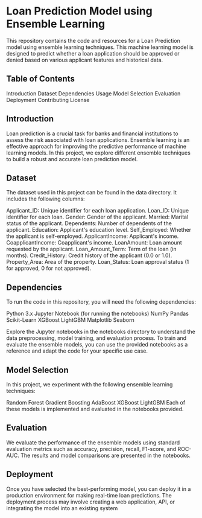 # Loan Prediction Model using Ensemble Learning

This repository contains the code and resources for a Loan Prediction model using ensemble learning techniques. This machine learning model is designed to predict whether a loan application should be approved or denied based on various applicant features and historical data.

## Table of Contents

Introduction
Dataset
Dependencies
Usage
Model Selection
Evaluation
Deployment
Contributing
License

## Introduction

Loan prediction is a crucial task for banks and financial institutions to assess the risk associated with loan applications. Ensemble learning is an effective approach for improving the predictive performance of machine learning models. In this project, we explore different ensemble techniques to build a robust and accurate loan prediction model.

## Dataset

The dataset used in this project can be found in the data directory. It includes the following columns:

Applicant_ID: Unique identifier for each loan application.
Loan_ID: Unique identifier for each loan.
Gender: Gender of the applicant.
Married: Marital status of the applicant.
Dependents: Number of dependents of the applicant.
Education: Applicant's education level.
Self_Employed: Whether the applicant is self-employed.
ApplicantIncome: Applicant's income.
CoapplicantIncome: Coapplicant's income.
LoanAmount: Loan amount requested by the applicant.
Loan_Amount_Term: Term of the loan (in months).
Credit_History: Credit history of the applicant (0.0 or 1.0).
Property_Area: Area of the property.
Loan_Status: Loan approval status (1 for approved, 0 for not approved).

## Dependencies

To run the code in this repository, you will need the following dependencies:

Python 3.x
Jupyter Notebook (for running the notebooks)
NumPy
Pandas
Scikit-Learn
XGBoost
LightGBM
Matplotlib
Seaborn

Explore the Jupyter notebooks in the notebooks directory to understand the data preprocessing, model training, and evaluation process.
To train and evaluate the ensemble models, you can use the provided notebooks as a reference and adapt the code for your specific use case.

## Model Selection

In this project, we experiment with the following ensemble learning techniques:

Random Forest
Gradient Boosting
AdaBoost
XGBoost
LightGBM
Each of these models is implemented and evaluated in the notebooks provided.

## Evaluation

We evaluate the performance of the ensemble models using standard evaluation metrics such as accuracy, precision, recall, F1-score, and ROC-AUC. The results and model comparisons are presented in the notebooks.

## Deployment

Once you have selected the best-performing model, you can deploy it in a production environment for making real-time loan predictions. The deployment process may involve creating a web application, API, or integrating the model into an existing system
